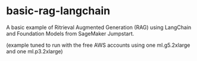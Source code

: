 # basic-rag-langchain
A basic example of Ritrieval Augmented Generation (RAG) using LangChain and Foundation Models from SageMaker Jumpstart. 

(example tuned to run with the free AWS accounts using one ml.g5.2xlarge and one ml.p3.2xlarge)
